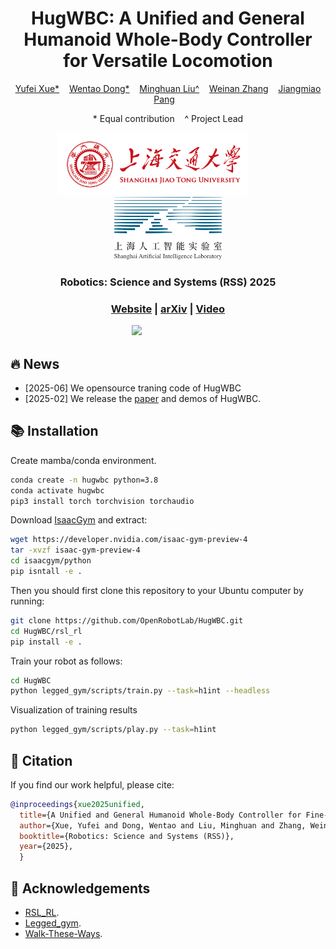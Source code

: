 <h1 align="center"><strong>HugWBC: A Unified and General Humanoid Whole-Body Controller for Versatile Locomotion</strong></h1>
<p align="center">
  <a href=''>Yufei Xue*</a> &nbsp;&nbsp;
  <a href='https://apex.sjtu.edu.cn/members/wentaodong@apexlab.org'>Wentao Dong*</a> &nbsp;&nbsp;
  <a href='https://minghuanliu.com'>Minghuan Liu^</a> &nbsp;&nbsp;
  <a href='https://wnzhang.net/'>Weinan Zhang</a> &nbsp;&nbsp;
  <a href='https://oceanpang.github.io/'>Jiangmiao Pang</a> &nbsp;&nbsp;
</p>
<p align="center">
* Equal contribution&nbsp;&nbsp;&nbsp;&nbsp;^ Project Lead
</p>

<p align="center">
    <img src="./imgs/sjtu.png" height=100"> &nbsp; &nbsp; &nbsp; &nbsp; &nbsp; &nbsp; 
    <img src="./imgs/share-logo.png" height="100">
</p>

<div align="center">

<h3 align="center">  Robotics: Science and Systems (RSS) 2025 </h3>

<p align="center">
<h3 align="center">
<a href="https://hugwbc.github.io/">Website</a> | 
<a href="https://arxiv.org/abs/2502.03206/">arXiv</a> | 
<a href="https://www.youtube.com/watch?v=JP9A0EIu7nc">Video</a> 
  <div align="center"></div>
</p>

<p align="center">
    <img src="./imgs/framework.png" width=90%" style="margin-right: 100px;"></img>  
</p>

</div>

## 🔥 News

- \[2025-06\] We opensource traning code of HugWBC
- \[2025-02\] We release the [paper](https://arxiv.org/abs/2502.03206) and demos of HugWBC.

## 📚 Installation
Create mamba/conda environment.

```bash
conda create -n hugwbc python=3.8
conda activate hugwbc
pip3 install torch torchvision torchaudio
```

Download [IsaacGym](https://developer.nvidia.com/isaac-gym/download) and extract:

```bash
wget https://developer.nvidia.com/isaac-gym-preview-4
tar -xvzf isaac-gym-preview-4
cd isaacgym/python
pip isntall -e .
```

Then you should first clone this repository to your Ubuntu computer by running:

```bash
git clone https://github.com/OpenRobotLab/HugWBC.git 
cd HugWBC/rsl_rl
pip install -e . 
```

Train your robot as follows:

```bash
cd HugWBC
python legged_gym/scripts/train.py --task=h1int --headless 
```
Visualization of training results

```bash
python legged_gym/scripts/play.py --task=h1int
```

## 🔗 Citation

If you find our work helpful, please cite:

```bibtex
@inproceedings{xue2025unified,
  title={A Unified and General Humanoid Whole-Body Controller for Fine-Grained Locomotion}, 
  author={Xue, Yufei and Dong, Wentao and Liu, Minghuan and Zhang, Weinan and Pang, Jiangmiao},
  booktitle={Robotics: Science and Systems (RSS)},
  year={2025},
  }
```

</details>

## 👏 Acknowledgements

- [RSL_RL](https://github.com/leggedrobotics/rsl_rl).
- [Legged_gym](https://github.com/leggedrobotics/rsl_rl).
- [Walk-These-Ways](https://github.com/leggedrobotics/rsl_rl).
